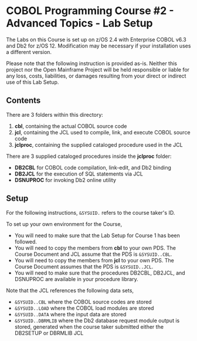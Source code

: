 # COBOL Programming Course #2 - Advanced Topics - Lab Setup

The Labs on this Course is set up on z/OS 2.4 with Enterprise COBOL v6.3 and Db2 for z/OS 12. Modification may be necessary if your installation uses a different version.

Please note that the following instruction is provided as-is. Neither this project nor the Open Mainframe Project will be held responsible or liable for any loss, costs, liabilities, or damages resulting from your direct or indirect use of this Lab Setup.

## Contents

There are 3 folders within this directory:
1. **cbl**, containing the actual COBOL source code
2. **jcl**, containing the JCL used to compile, link, and execute COBOL source code
3. **jclproc**, containing the supplied cataloged procedure used in the JCL

There are 3 supplied cataloged procedures inside the **jclproc** folder:
- **DB2CBL** for COBOL code compilation, link-edit, and Db2 binding
- **DB2JCL** for the execution of SQL statements via JCL
- **DSNUPROC** for invoking Db2 online utility

## Setup

For the following instructions, `&SYSUID.` refers to the course taker's ID.

To set up your own environment for the Course,
- You will need to make sure that the Lab Setup for Course 1 has been followed.
- You will need to copy the members from **cbl** to your own PDS. The Course Document and JCL assume that the PDS is `&SYSUID..CBL`.
- You will need to copy the members from **jcl** to your own PDS. The Course Document assumes that the PDS is `&SYSUID..JCL`.
- You will need to make sure that the procedures DB2CBL, DB2JCL, and DSNUPROC are available in your procedure library.

Note that the JCL references the following data sets,
- `&SYSUID..CBL` where the COBOL source codes are stored
- `&SYSUID..LOAD` where the COBOL load modules are stored
- `&SYSUID..DATA` where the input data are stored
- `&SYSUID..DBRMLIB` where the Db2 database request module output is stored, generated when the course taker submitted either the DB2SETUP or DBRMLIB JCL